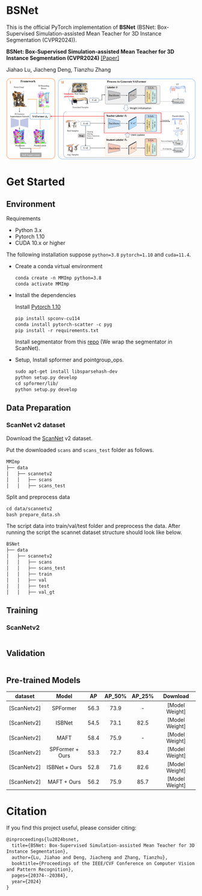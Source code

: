 # BSNet
This is the official PyTorch implementation of **BSNet** (BSNet: Box-Supervised Simulation-assisted Mean Teacher for 3D Instance Segmentation (CVPR2024)).

**BSNet: Box-Supervised Simulation-assisted Mean Teacher for 3D Instance Segmentation (CVPR2024)** [\[Paper\]](https://openaccess.thecvf.com/content/CVPR2024/papers/Lu_BSNet_Box-Supervised_Simulation-assisted_Mean_Teacher_for_3D_Instance_Segmentation_CVPR_2024_paper.pdf)

Jiahao Lu, Jiacheng Deng, Tianzhu Zhang

<div align="center">
  <img src="figs/framework.png"/>
</div>

# Get Started

## Environment

Requirements

- Python 3.x
- Pytorch 1.10
- CUDA 10.x or higher

The following installation suppose `python=3.8` `pytorch=1.10` and `cuda=11.4`.

- Create a conda virtual environment

  ```
  conda create -n MMImp python=3.8
  conda activate MMImp
  ```

- Install the dependencies

  Install [Pytorch 1.10](https://pytorch.org/)

  ```
  pip install spconv-cu114
  conda install pytorch-scatter -c pyg
  pip install -r requirements.txt
  ```

  Install segmentator from this [repo](https://github.com/Karbo123/segmentator) (We wrap the segmentator in ScanNet).

- Setup, Install spformer and pointgroup_ops.

  ```
  sudo apt-get install libsparsehash-dev
  python setup.py develop
  cd spformer/lib/
  python setup.py develop
  ```

## Data Preparation

### ScanNet v2 dataset

Download the [ScanNet](http://www.scan-net.org/) v2 dataset.

Put the downloaded `scans` and `scans_test` folder as follows.

```
MMImp
├── data
│   ├── scannetv2
│   │   ├── scans
│   │   ├── scans_test
```

Split and preprocess data

```
cd data/scannetv2
bash prepare_data.sh
```

The script data into train/val/test folder and preprocess the data. After running the script the scannet dataset structure should look like below.

```
BSNet
├── data
│   ├── scannetv2
│   │   ├── scans
│   │   ├── scans_test
│   │   ├── train
│   │   ├── val
│   │   ├── test
│   │   ├── val_gt
```
## Training

### ScanNetv2
```
```

## Validation
```

```
## Pre-trained Models


| dataset | Model | AP | AP_50% | AP_25% |  Download  |
|---------------|:----:|:----:|:----:|:----:|:-----------:|
| [ScanNetv2] | SPFormer | 56.3 | 73.9 | - | [Model Weight] |
| [ScanNetv2] | ISBNet | 54.5 | 73.1 | 82.5 | [Model Weight] |
| [ScanNetv2] | MAFT | 58.4 | 75.9 | - | [Model Weight] |
| [ScanNetv2] | SPFormer + Ours | 53.3 | 72.7 | 83.4 | [Model Weight] |
| [ScanNetv2] | ISBNet + Ours | 52.8 | 71.6 | 82.6 | [Model Weight] |
| [ScanNetv2] | MAFT + Ours | 56.2 | 75.9 | 85.7 | [Model Weight] |
		

# Citation
If you find this project useful, please consider citing:


```
@inproceedings{lu2024bsnet,
  title={BSNet: Box-Supervised Simulation-assisted Mean Teacher for 3D Instance Segmentation},
  author={Lu, Jiahao and Deng, Jiacheng and Zhang, Tianzhu},
  booktitle={Proceedings of the IEEE/CVF Conference on Computer Vision and Pattern Recognition},
  pages={20374--20384},
  year={2024}
}
```
